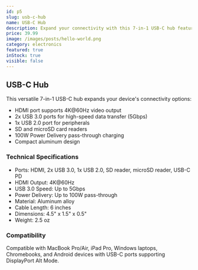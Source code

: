 ```yaml
---
id: p5
slug: usb-c-hub
name: USB-C Hub
description: Expand your connectivity with this 7-in-1 USB-C hub featuring HDMI, USB-A, and SD card slots.
price: 39.99
image: /images/posts/hello-world.png
category: electronics
featured: true
inStock: true
visible: false
---
```


## USB-C Hub

This versatile 7-in-1 USB-C hub expands your device's connectivity options:

- HDMI port supports 4K@60Hz video output
- 2x USB 3.0 ports for high-speed data transfer (5Gbps)
- 1x USB 2.0 port for peripherals
- SD and microSD card readers
- 100W Power Delivery pass-through charging
- Compact aluminum design

### Technical Specifications

- Ports: HDMI, 2x USB 3.0, 1x USB 2.0, SD reader, microSD reader, USB-C PD
- HDMI Output: 4K@60Hz
- USB 3.0 Speed: Up to 5Gbps
- Power Delivery: Up to 100W pass-through
- Material: Aluminum alloy
- Cable Length: 6 inches
- Dimensions: 4.5" x 1.5" x 0.5"
- Weight: 2.5 oz

### Compatibility

Compatible with MacBook Pro/Air, iPad Pro, Windows laptops, Chromebooks, and Android devices with USB-C ports supporting DisplayPort Alt Mode.
